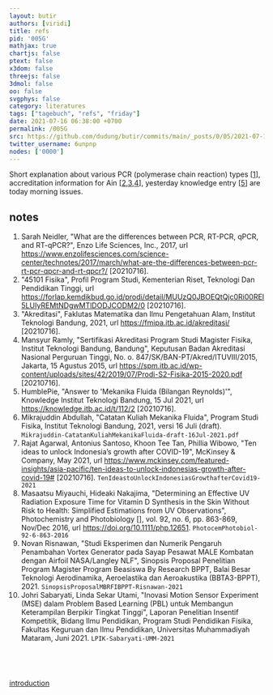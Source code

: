 ```yaml
---
layout: butir
authors: [viridi]
title: refs
pid: '005G'
mathjax: true
chartjs: false
ptext: false
x3dom: false
threejs: false
3dmol: false
oo: false
svgphys: false
category: literatures
tags: ["tagebuch", "refs", "friday"]
date: 2021-07-16 06:38:00 +0700
permalink: /005G
src: https://github.com/dudung/butir/commits/main/_posts/0/05/2021-07-16-refs.md
twitter_username: 6unpnp
nodes: ['0000']
---
```

Short explanation about various PCR (polymerase chain reaction) types [[1](#r01)], accreditation information for Ain [[2](#r02),[3](#r03),[4](#r04)], yesterday knowledge entry [[5](#r05)] are today morning issues.

## notes
1. <a name="r01"></a>Sarah Neidler, "What are the differences between PCR, RT-PCR, qPCR, and RT-qPCR?",  Enzo Life Sciences, Inc., 2017, url <https://www.enzolifesciences.com/science-center/technotes/2017/march/what-are-the-differences-between-pcr-rt-pcr-qpcr-and-rt-qpcr?/> [20210716].
2. <a name="r02"></a>"45101 Fisika", Profil Program Studi, Kementerian Riset, Teknologi Dan Pendidikan Tinggi, url <https://forlap.kemdikbud.go.id/prodi/detail/MUUzQ0JBOEQtQjc0Ri00REI5LUIyREMtNDgwMTlDODJCODM2/0> [20210716].
3. <a name="r03"></a>"Akreditasi", Faklutas Matematika dan Ilmu Pengetahuan Alam, Institut Teknologi Bandung, 2021, url <https://fmipa.itb.ac.id/akreditasi/> [20210716].
4. <a name="r04"></a>Mansyur Ramly, "Sertifikasi Akreditasi Program Studi Magister Fisika, Institut Teknologi Bandung, Bandung", Keputusan Badan Akreditasi Nasional Perguruan Tinggi, No. o. 847/SK/BAN-PT/Akred/ITUVIII/2015, Jakarta, 15 Agustus 2015, url <https://spm.itb.ac.id/wp-content/uploads/sites/42/2019/07/Prodi-S2-Fisika-2015-2020.pdf> [20210716].
5. <a name="r05"></a>HumblePie, "Answer to 'Mekanika Fluida (Bilangan Reynolds)'", Knowledge Institut Teknologi Bandung, 15 Jul 2021, url <https://knowledge.itb.ac.id/t/112/2> [20210716].
6. <a name="r06"></a>Mikrajuddin Abdullah, "Catatan Kuliah Mekanika Fluida", Program Studi Fisika, Institut Teknologi Bandung, 2021, versi 16 Juli (draft). `Mikrajuddin-CatatanKuliahMekanikaFluida-draft-16Jul-2021.pdf`
7. <a name="r07"></a>Rajat Agarwal, Antonius Santoso, Khoon Tee Tan, Phillia Wibowo, "Ten ideas to unlock Indonesia’s growth after COVID-19", McKinsey & Company, May 2021, url <https://www.mckinsey.com/featured-insights/asia-pacific/ten-ideas-to-unlock-indonesias-growth-after-covid-19#> [20210716]. `TenIdeastoUnlockIndonesiasGrowthafterCovid19-2021`
8. <a name="r08"></a>Masaatsu Miyauchi, Hideaki Nakajima, "Determining an Effective UV Radiation Exposure Time for Vitamin D Synthesis in the Skin Without Risk to Health: Simplified Estimations from UV Observations", Photochemistry and Photobiology [], vol. 92, no. 6, pp. 863-869, Nov/Dec 2016, url <https://doi.org/10.1111/php.12651>. `PhotocemPhotobiol-92-6-863-2016`
9. <a name="r09"></a>Novan Risnawan, "Studi Eksperimen dan Numerik Pengaruh Penambahan Vortex Generator pada Sayap Pesawat MALE Kombatan dengan Airfoil NASA/Langley NLF", Sinopsis Proposal Penelitian Program Magister Program Beasiswa By Research BPPT, Balai Besar Teknologi Aerodinamika, Aeroelastika dan Aeroakustika (BBTA3-BPPT), 2021. `SinopsisProposalMBRFIBPPT-Risnawan-2021`
10. <a name="r10"></a>Johri Sabaryati, Linda Sekar Utami, "Inovasi Motion Sensor Experiment (MSE) dalam Problem Based Learning (PBL) untuk Membangun Keterampilan Berpikir Tingkat Tinggi", Laporan Penelitian Insentif Kompetitik, Bidang Ilmu Pendidikan, Program Studi Pendidikan Fisika, Fakultas Keguruan dan Ilmu Pendidikan, Universitas Muhammadiyah Mataram, Juni 2021. `LPIK-Sabaryati-UMM-2021`

## &nbsp;
[introduction](0000)
